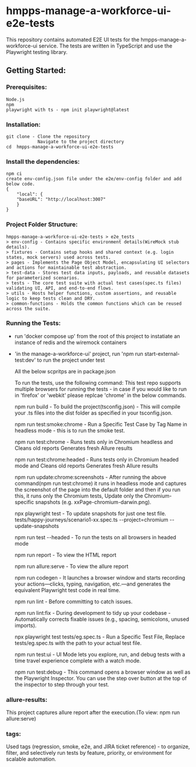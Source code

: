 # hmpps-manage-a-workforce-ui-e2e-tests

This repository contains automated E2E UI tests for the hmpps-manage-a-workforce-ui service. The tests are written in TypeScript and use the Playwright testing library.

## Getting Started:

### Prerequisites:

    Node.js
    npm
    playwright with ts - npm init playwright@latest

### Installation:

    git clone - Clone the repository
                Navigate to the project directory
    cd  hmpps-manage-a-workforce-ui-e2e-tests

### Install the dependencies:

    npm ci
    create env-config.json file under the e2e/env-config folder and add below code.
    {
        "local": {
        "baseURL": "http://localhost:3007"
        }
    }

### Project Folder Structure:
    hmpps-manage-a-workforce-ui-e2e-tests > e2e_tests
    > env-config - Contains specific environment details(WireMock stub details). 
    > fixtures - Contains setup hooks and shared context (e.g. login states, mock servers) used across tests.
    > pages - Implements the Page Object Model, encapsulating UI selectors and actions for maintainable test abstraction.
    > test-data - Stores test data inputs, payloads, and reusable datasets for parameterized scenarios.
    > tests - The core test suite with actual test cases(spec.ts files) validating UI, API, and end-to-end flows.
    > utils - Hosts helper functions, custom assertions, and reusable logic to keep tests clean and DRY.
    > common-functions - Holds the common functions which can be reused across the suite.  

### Running the Tests:

- run 'docker compose up' from the root of this project to instatiate an instance of redis and the wiremock containers
- 'in the manage-a-workforce-ui' project, run 'npm run start-external-test:dev' to run the project under test

  All the below scpritps are in package.json

  To run the tests, use the following command:
  This test repo supports multiple browsers for running the tests - in case if you would like to run in 'firefox' or 'webkit' please replcae 'chrome' in the below commands.

  npm run build                     - To build the project(tsconfig.json) - This will compile your .ts files
                                      into the dist folder as specified in your tsconfig.json.

  npm run test:smoke:chrome         - Run a Specific Test Case by Tag Name in headless mode - this is to run the smoke test.

  npm run test:chrome               - Runs tests only in Chromium headless and Cleans old reports
                                      Generates fresh Allure results

  npm run test:chrome:headed        - Runs tests only in Chromium headed mode and Cleans old reports
                                      Generates fresh Allure results

  npm run update:chrome:screenshots - After running the above command(npm run test:chrome) it runs in headless mode and captures the
                                      screenshot of the page into the default folder and then if you run this, it runs only the Chromium tests, Update only the Chromium-specific snapshots (e.g. xxPage-chromium-darwin.png).
                                      

  npx playwright test                           - To update snapshots for just one test file.
  tests/happy-journeys/scenario1-xx.spec.ts 
  --project=chromium --update-snapshots

                                                 
  npm run test --headed             - To run the tests on all browsers in headed mode

  npm run report                    - To view the HTML report

  npm run allure:serve              - To view the allure report

  npm run codegen                   - It launches a browser window and starts recording your actions—clicks,
                                      typing, navigation, etc.—and generates the equivalent Playwright test code in real time.

  npm run lint                      - Before committing to catch issues.

  npm run lint:fix                  - During development to tidy up your codebase - Automatically corrects
                                      fixable issues (e.g., spacing, semicolons, unused imports).  

  npx playwright 
  test tests/eg.spec.ts             - Run a Specific Test File, Replace tests/eg.spec.ts with the path to
                                      your actual test file.

  npm run test:ui                   - UI Mode lets you explore, run, and debug tests with a time 
                                      travel experience complete with a watch mode.

  npm run test:debug                - This command opens a browser window as well as the Playwright Inspector. 
                                      You can use the step over button at the top of the inspector to step through your test.                           

### allure-results:

This project captures allure report after the execution.(To view: npm run allure:serve)

### tags:

Used tags (regression, smoke, e2e, and JIRA ticket reference) -  to organize, filter, and selectively run tests by feature, priority, or environment for scalable automation.